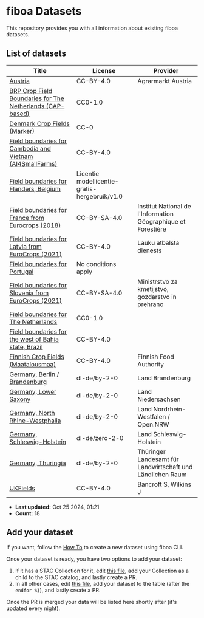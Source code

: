 
# fiboa Datasets

This repository provides you with all information about existing fiboa datasets.

## List of datasets

| Title | License | Provider |
| ----- | ------- | -------- |
| [Austria](https://beta.source.coop/repositories/fiboa/austria/description/) | CC-BY-4.0 | Agrarmarkt Austria |
| [BRP Crop Field Boundaries for The Netherlands (CAP-based)](https://beta.source.coop/repositories/fiboa/nl-crop/description/) | CC0-1.0 |  |
| [Denmark Crop Fields (Marker)](https://beta.source.coop/repositories/fiboa/denmark/description/) | CC-0 |  |
| [Field boundaries for Cambodia and Vietnam (AI4SmallFarms)](https://beta.source.coop/repositories/fiboa/ai4sf/description/) | CC-BY-4.0 |  |
| [Field boundaries for Flanders, Belgium](https://beta.source.coop/repositories/fiboa/be-vlg/description/) | Licentie modellicentie-gratis-hergebruik/v1.0 |  |
| [Field boundaries for France from Eurocrops (2018)](https://beta.source.coop/repositories/fiboa/france-ec/description/) | CC-BY-SA-4.0 | Institut National de l'Information Géographique et Forestière |
| [Field boundaries for Latvia from EuroCrops (2021)](https://beta.source.coop/repositories/fiboa/ec-lv/description/) | CC-BY-4.0 | Lauku atbalsta dienests |
| [Field boundaries for Portugal](https://beta.source.coop/repositories/fiboa/portugal/description/) | No conditions apply |  |
| [Field boundaries for Slovenia from EuroCrops (2021)](https://beta.source.coop/repositories/fiboa/slovenia-ec/description/) | CC-BY-SA-4.0 | Ministrstvo za kmetijstvo, gozdarstvo in prehrano |
| [Field boundaries for The Netherlands](https://beta.source.coop/repositories/fiboa/nl-ref/description/) | CC0-1.0 |  |
| [Field boundaries for the west of Bahia state, Brazil](https://beta.source.coop/repositories/fiboa/br-ba-lem/description/) | CC-BY-4.0 |  |
| [Finnish Crop Fields (Maatalousmaa)](https://beta.source.coop/repositories/fiboa/finland/description/) | CC-BY-4.0 | Finnish Food Authority |
| [Germany, Berlin / Brandenburg](https://beta.source.coop/repositories/fiboa/de-bb/description/) | dl-de/by-2-0 | Land Brandenburg |
| [Germany, Lower Saxony](https://beta.source.coop/repositories/fiboa/de-nds/description/) | dl-de/by-2-0 | Land Niedersachsen |
| [Germany, North Rhine-Westphalia](https://beta.source.coop/repositories/fiboa/de-nrw/description/) | dl-de/by-2-0 | Land Nordrhein-Westfalen / Open.NRW |
| [Germany, Schleswig-Holstein](https://beta.source.coop/repositories/fiboa/de-sh/description/) | dl-de/zero-2-0 | Land Schleswig-Holstein |
| [Germany, Thuringia](https://beta.source.coop/repositories/fiboa/de-th/description/) | dl-de/by-2-0 | Thüringer Landesamt für Landwirtschaft und Ländlichen Raum |
| [UKFields](https://zenodo.org/records/11110206) | CC-BY-4.0 | Bancroft S, Wilkins J |

* **Last updated:** Oct 25 2024, 01:21 
* **Count:** 18

## Add your dataset

If you want, follow the [How To](HOWTO.md) to create a new dataset using fiboa CLI.

Once your dataset is ready, you have two options to add your dataset:
1. If it has a STAC Collection for it, edit [this file](https://github.com/fiboa/fiboa.github.io/edit/main/stac/catalog.json), add your Collection as a child to the STAC catalog, and lastly create a PR.
2. In all other cases, edit [this file](https://github.com/fiboa/data/edit/main/README.md.jinja), add your dataset to the table (after the `endfor %}`), and lastly create a PR.

Once the PR is merged your data will be listed here shortly after (it's updated every night).